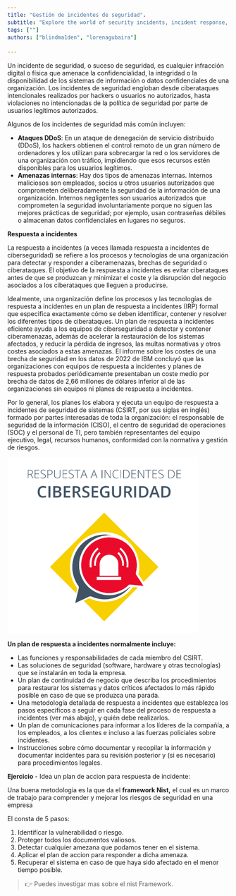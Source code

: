 ```yaml
---
title: "Gestión de incidentes de seguridad".
subtitle: "Explore the world of security incidents, incident response, and the importance of an Incident Response Plan (IRP) in cybersecurity."
tags: [""]
authors: ["blindma1den", "lorenagubaira"]

---
```



Un incidente de seguridad, o suceso de seguridad, es cualquier infracción digital o física que amenace la confidencialidad, la integridad o la disponibilidad de los sistemas de información o datos confidenciales de una organización. Los incidentes de seguridad engloban desde ciberataques intencionales realizados por hackers o usuarios no autorizados, hasta violaciones no intencionadas de la política de seguridad por parte de usuarios legítimos autorizados.

Algunos de los incidentes de seguridad más común incluyen:

- **Ataques DDoS**: En un ataque de denegación de servicio distribuido (DDoS), los hackers obtienen el control remoto de un gran número de ordenadores y los utilizan para sobrecargar la red o los servidores de una organización con tráfico, impidiendo que esos recursos estén disponibles para los usuarios legítimos.
- **Amenazas internas**: Hay dos tipos de amenazas internas. Internos maliciosos son empleados, socios u otros usuarios autorizados que comprometen deliberadamente la seguridad de la información de una organización. Internos negligentes son usuarios autorizados que comprometen la seguridad involuntariamente porque no siguen las mejores prácticas de seguridad; por ejemplo, usan contraseñas débiles o almacenan datos confidenciales en lugares no seguros.

**Respuesta a incidentes**

La respuesta a incidentes (a veces llamada respuesta a incidentes de ciberseguridad) se refiere a los procesos y tecnologías de una organización para detectar y responder a ciberamenazas, brechas de seguridad o ciberataques. El objetivo de la respuesta a incidentes es evitar ciberataques antes de que se produzcan y minimizar el coste y la disrupción del negocio asociados a los ciberataques que lleguen a producirse.

Idealmente, una organización define los procesos y las tecnologías de respuesta a incidentes en un plan de respuesta a incidentes (IRP) formal que especifica exactamente cómo se deben identificar, contener y resolver los diferentes tipos de ciberataques. Un plan de respuesta a incidentes eficiente ayuda a los equipos de ciberseguridad a detectar y contener ciberamenazas, además de acelerar la restauración de los sistemas afectados, y reducir la pérdida de ingresos, las multas normativas y otros costes asociados a estas amenazas. El informe sobre los costes de una brecha de seguridad en los datos de 2022 de IBM concluyó que las organizaciones con equipos de respuesta a incidentes y planes de respuesta probados periódicamente presentaban un coste medio por brecha de datos de 2,66 millones de dólares inferior al de las organizaciones sin equipos ni planes de respuesta a incidentes.

Por lo general, los planes los elabora y ejecuta un equipo de respuesta a incidentes de seguridad de sistemas (CSIRT, por sus siglas en inglés) formado por partes interesadas de toda la organización: el responsable de seguridad de la información (CISO), el centro de seguridad de operaciones (SOC) y el personal de TI, pero también representantes del equipo ejecutivo, legal, recursos humanos, conformidad con la normativa y gestión de riesgos.

![Incidentes Ciberseguridad](../assets/incidentes-ciberseguridad.png)

**Un plan de respuesta a incidentes normalmente incluye:**

- Las funciones y responsabilidades de cada miembro del CSIRT.
- Las soluciones de seguridad (software, hardware y otras tecnologías) que se instalarán en toda la empresa.
- Un plan de continuidad de negocio que describa los procedimientos para restaurar los sistemas y datos críticos afectados lo más rápido posible en caso de que se produzca una parada.
- Una metodología detallada de respuesta a incidentes que establezca los pasos específicos a seguir en cada fase del proceso de respuesta a incidentes (ver más abajo), y quién debe realizarlos.
- Un plan de comunicaciones para informar a los líderes de la compañía, a los empleados, a los clientes e incluso a las fuerzas policiales sobre incidentes.
- Instrucciones sobre cómo documentar y recopilar la información y documentar incidentes para su revisión posterior y (si es necesario) para procedimientos legales.

**Ejercicio** - Idea un plan de accion para respuesta de incidente: 

Una buena metodologia es la que da el **framework Nist,** el cual es un marco de trabajo para comprender y mejorar los riesgos de seguridad en una empresa 

El consta de 5 pasos:

1. Identificar la vulnerabilidad o riesgo. 
2. Proteger todos los documentos valiosos. 
3. Detectar cualquier amezana que podamos tener en el sistema. 
4. Aplicar el plan de accion para responder a dicha amenaza.
5. Recuperar el sistema en caso de que haya sido afectado en el menor tiempo posible.


> 👉 Puedes investigar mas sobre el nist Framework.
